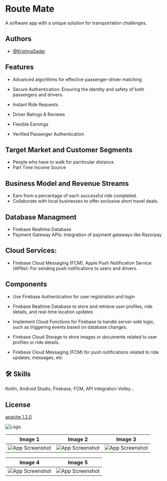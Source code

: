 
# Route Mate

A software app with a unique solution for transportation challenges.



## Authors

- [@KrishnaSadar](https://www.github.com/KrishnaSadar)


## Features

- Advanced algorithms for effective passenger-driver matching
- Secure Authentication:
  Ensuring the identity and safety of both passengers and drivers.

- Instant Ride Requests

- Driver Ratings & Reviews
- Flexible Earnings
- Verified Passenger Authentication



## Target Market and Customer Segments
- People who have to  walk for parrticular distance
- Part Time Income Source

## Business Model and Revenue Streams
- Earn from a percentage of each successful ride completed.
- Collaborate with local businesses to offer exclusive short travel deals.

## Database Managment
* Firebase Realtime Database
* Payment Gateway APIs: Integration of payment gateways like Razorpay
## Cloud Services:
- Firebase Cloud Messaging (FCM), Apple Push Notification Service (APNs): For sending push notifications to users and drivers.

## Components
- Use Firebase Authentication for user registration and login
- Firebase Realtime Database to store and retrieve user profiles, ride details, and real-time location updates
- Implement Cloud Functions for Firebase to handle server-side logic, such as triggering events based on database changes.

- Firebase Cloud Storage to store images or documents related to user profiles or ride details.

- Firebase Cloud Messaging (FCM) for push notifications related to ride updates, messages, etc

## 🛠 Skills
Kotlin, Android Studio, Firebase, FCM, API Integration Volley...


## License

[apache 1.2.0](https://choosealicense.com/licenses/mit/)


![Logo](https://firebasestorage.googleapis.com/v0/b/o7-edai.appspot.com/o/play_store_512.png?alt=media&token=23f879ad-1093-4145-b669-c39972ccb78d)


| Image 1 | Image 2 | Image 3 |
|---------|---------|---------|
| ![App Screenshot](https://firebasestorage.googleapis.com/v0/b/o7-edai.appspot.com/o/Routemate%2FWhatsApp%20Image%202024-03-28%20at%2000.17.30_09df7741.jpg?alt=media&token=7eb70e02-a510-4115-b05e-057af349fd86) | ![App Screenshot](https://firebasestorage.googleapis.com/v0/b/o7-edai.appspot.com/o/Routemate%2FWhatsApp%20Image%202024-03-28%20at%2000.17.30_cb04e0e3.jpg?alt=media&token=cbeba4ba-ef8e-4763-a3e6-be6a5ed82e7b) | ![App Screenshot](https://firebasestorage.googleapis.com/v0/b/o7-edai.appspot.com/o/Routemate%2FWhatsApp%20Image%202024-03-28%20at%2000.17.31_ac26c726.jpg?alt=media&token=b4e0b9ae-2043-446a-afdb-ccb8e94e90fb) |

| Image 4 | Image 5 |
|---------|---------|
| ![App Screenshot](https://firebasestorage.googleapis.com/v0/b/o7-edai.appspot.com/o/Routemate%2FWhatsApp%20Image%202024-03-28%20at%2000.17.33_0509b678.jpg?alt=media&token=8ffe52e5-3a52-4d13-92dd-7364aa5ab157) | ![App Screenshot](https://firebasestorage.googleapis.com/v0/b/o7-edai.appspot.com/o/Routemate%2FScreenshot%202024-03-27%20232953.png?alt=media&token=a6643a36-7965-4fb4-85b9-a8f0c7bffb02) |






